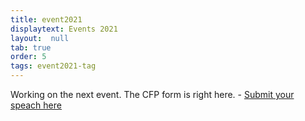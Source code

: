 ```yaml
---
title: event2021
displaytext: Events 2021
layout:  null
tab: true
order: 5
tags: event2021-tag
---
```


Working on the next event.
The CFP form is right here. - [Submit your speach here](https://docs.google.com/forms/d/1huVxfvbYOhxWrLuWNUZ9sJKpALdGmqs8gDW3eUZRQBo/edit)